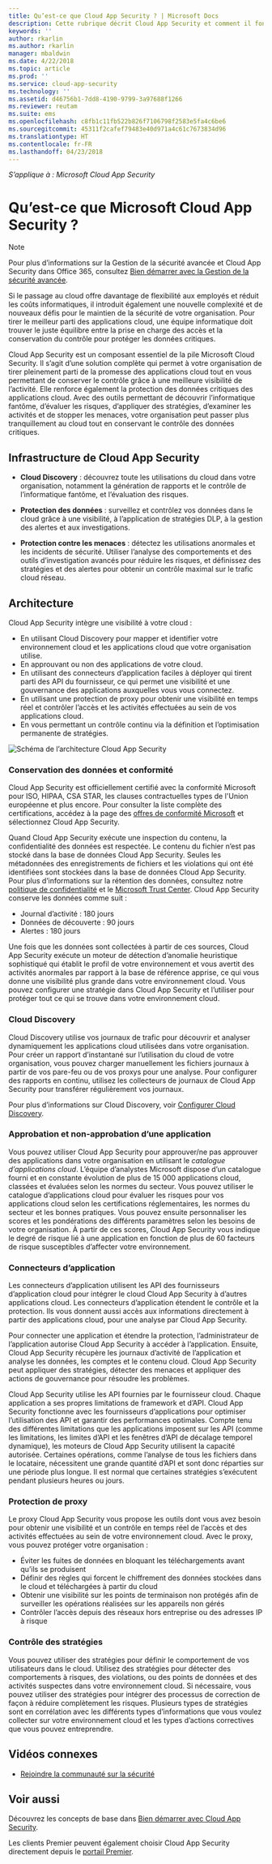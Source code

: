 ```yaml
---
title: Qu’est-ce que Cloud App Security ? | Microsoft Docs
description: Cette rubrique décrit Cloud App Security et comment il fonctionne.
keywords: ''
author: rkarlin
ms.author: rkarlin
manager: mbaldwin
ms.date: 4/22/2018
ms.topic: article
ms.prod: ''
ms.service: cloud-app-security
ms.technology: ''
ms.assetid: d46756b1-7dd8-4190-9799-3a97688f1266
ms.reviewer: reutam
ms.suite: ems
ms.openlocfilehash: c8fb1c11fb522b826f7106798f2583e5fa4c6be6
ms.sourcegitcommit: 45311f2cafef79483e40d971a4c61c7673834d96
ms.translationtype: HT
ms.contentlocale: fr-FR
ms.lasthandoff: 04/23/2018
---
```

*S’applique à : Microsoft Cloud App Security*


# <a name="what-is-microsoft-cloud-app-security"></a>Qu’est-ce que Microsoft Cloud App Security ?

> [!NOTE]
> Pour plus d’informations sur la Gestion de la sécurité avancée et Cloud App Security dans Office 365, consultez [Bien démarrer avec la Gestion de la sécurité avancée](https://support.office.com/article/Get-started-with-Advanced-Management-Security-d9ee4d67-f2b3-42b4-9c9e-c4529904990a).

Si le passage au cloud offre davantage de flexibilité aux employés et réduit les coûts informatiques, il introduit également une nouvelle complexité et de nouveaux défis pour le maintien de la sécurité de votre organisation. Pour tirer le meilleur parti des applications cloud, une équipe informatique doit trouver le juste équilibre entre la prise en charge des accès et la conservation du contrôle pour protéger les données critiques.  

Cloud App Security est un composant essentiel de la pile Microsoft Cloud Security. Il s’agit d’une solution complète qui permet à votre organisation de tirer pleinement parti de la promesse des applications cloud tout en vous permettant de conserver le contrôle grâce à une meilleure visibilité de l’activité. Elle renforce également la protection des données critiques des applications cloud. Avec des outils permettant de découvrir l’informatique fantôme, d’évaluer les risques, d’appliquer des stratégies, d’examiner les activités et de stopper les menaces, votre organisation peut passer plus tranquillement au cloud tout en conservant le contrôle des données critiques. 

## <a name="the-cloud-app-security-framework"></a>Infrastructure de Cloud App Security  

- **Cloud Discovery** : découvrez toute les utilisations du cloud dans votre organisation, notamment la génération de rapports et le contrôle de l’informatique fantôme, et l’évaluation des risques.
    
- **Protection des données** : surveillez et contrôlez vos données dans le cloud grâce à une visibilité, à l’application de stratégies DLP, à la gestion des alertes et aux investigations. 
    
- **Protection contre les menaces** : détectez les utilisations anormales et les incidents de sécurité. Utiliser l’analyse des comportements et des outils d’investigation avancés pour réduire les risques, et définissez des stratégies et des alertes pour obtenir un contrôle maximal sur le trafic cloud réseau.

## <a name="architecture"></a>Architecture  

Cloud App Security intègre une visibilité à votre cloud :  

-   En utilisant Cloud Discovery pour mapper et identifier votre environnement cloud et les applications cloud que votre organisation utilise.
-   En approuvant ou non des applications de votre cloud.  
-   En utilisant des connecteurs d’application faciles à déployer qui tirent parti des API du fournisseur, ce qui permet une visibilité et une gouvernance des applications auxquelles vous vous connectez.  
-   En utilisant une protection de proxy pour obtenir une visibilité en temps réel et contrôler l’accès et les activités effectuées au sein de vos applications cloud.
-   En vous permettant un contrôle continu via la définition et l’optimisation permanente de stratégies.  

![Schéma de l’architecture Cloud App Security](./media/proxy-architecture.png)  

### <a name="data-retention--compliance"></a>Conservation des données et conformité

Cloud App Security est officiellement certifié avec la conformité Microsoft pour ISO, HIPAA, CSA STAR, les clauses contractuelles types de l'Union européenne et plus encore. Pour consulter la liste complète des certifications, accédez à la page des [offres de conformité Microsoft](https://go.microsoft.com/fwlink/?linkid=842039) et sélectionnez Cloud App Security.  

Quand Cloud App Security exécute une inspection du contenu, la confidentialité des données est respectée. Le contenu du fichier n’est pas stocké dans la base de données Cloud App Security. Seules les métadonnées des enregistrements de fichiers et les violations qui ont été identifiées sont stockées dans la base de données Cloud App Security. Pour plus d’informations sur la rétention des données, consultez notre [politique de confidentialité](http://go.microsoft.com/fwlink/?LinkId=512132) et le [Microsoft Trust Center](https://www.microsoft.com/TrustCenter/Privacy/You-are-in-control-of-your-data).
Cloud App Security conserve les données comme suit : 
 
- Journal d’activité : 180 jours 
- Données de découverte : 90 jours 
- Alertes : 180 jours 

Une fois que les données sont collectées à partir de ces sources, Cloud App Security exécute un moteur de détection d’anomalie heuristique sophistiqué qui établit le profil de votre environnement et vous avertit des activités anormales par rapport à la base de référence apprise, ce qui vous donne une visibilité plus grande dans votre environnement cloud. Vous pouvez configurer une stratégie dans Cloud App Security et l’utiliser pour protéger tout ce qui se trouve dans votre environnement cloud.  

### <a name="cloud-discovery"></a>Cloud Discovery  

Cloud Discovery utilise vos journaux de trafic pour découvrir et analyser dynamiquement les applications cloud utilisées dans votre organisation. Pour créer un rapport d’instantané sur l’utilisation du cloud de votre organisation, vous pouvez charger manuellement les fichiers journaux à partir de vos pare-feu ou de vos proxys pour une analyse. Pour configurer des rapports en continu, utilisez les collecteurs de journaux de Cloud App Security pour transférer régulièrement vos journaux.  

Pour plus d’informations sur Cloud Discovery, voir [Configurer Cloud Discovery](set-up-cloud-discovery.md).

### <a name="sanctioning-and-unsanctioning-an-app"></a>Approbation et non-approbation d’une application  

Vous pouvez utiliser Cloud App Security pour approuver/ne pas approuver des applications dans votre organisation en utilisant le *catalogue d’applications cloud*. L’équipe d’analystes Microsoft dispose d’un catalogue fourni et en constante évolution de plus de 15 000 applications cloud, classées et évaluées selon les normes du secteur. Vous pouvez utiliser le catalogue d’applications cloud pour évaluer les risques pour vos applications cloud selon les certifications réglementaires, les normes du secteur et les bonnes pratiques. Vous pouvez ensuite personnaliser les scores et les pondérations des différents paramètres selon les besoins de votre organisation. À partir de ces scores, Cloud App Security vous indique le degré de risque lié à une application en fonction de plus de 60 facteurs de risque susceptibles d’affecter votre environnement.  

### <a name="app-connectors"></a>Connecteurs d’application  
Les connecteurs d’application utilisent les API des fournisseurs d’application cloud pour intégrer le cloud Cloud App Security à d’autres applications cloud. Les connecteurs d’application étendent le contrôle et la protection. Ils vous donnent aussi accès aux informations directement à partir des applications cloud, pour une analyse par Cloud App Security.  

Pour connecter une application et étendre la protection, l’administrateur de l’application autorise Cloud App Security à accéder à l’application. Ensuite, Cloud App Security récupère les journaux d’activité de l’application et analyse les données, les comptes et le contenu cloud. Cloud App Security peut appliquer des stratégies, détecter des menaces et appliquer des actions de gouvernance pour résoudre les problèmes.  

Cloud App Security utilise les API fournies par le fournisseur cloud. Chaque application a ses propres limitations de framework et d’API. Cloud App Security fonctionne avec les fournisseurs d’applications pour optimiser l’utilisation des API et garantir des performances optimales. Compte tenu des différentes limitations que les applications imposent sur les API (comme les limitations, les limites d’API et les fenêtres d’API de décalage temporel dynamique), les moteurs de Cloud App Security utilisent la capacité autorisée. Certaines opérations, comme l’analyse de tous les fichiers dans le locataire, nécessitent une grande quantité d’API et sont donc réparties sur une période plus longue. Il est normal que certaines stratégies s’exécutent pendant plusieurs heures ou jours.  

### <a name="proxy-protection"></a>Protection de proxy
Le proxy Cloud App Security vous propose les outils dont vous avez besoin pour obtenir une visibilité et un contrôle en temps réel de l’accès et des activités effectuées au sein de votre environnement cloud. Avec le proxy, vous pouvez protéger votre organisation : 
-   Éviter les fuites de données en bloquant les téléchargements avant qu’ils se produisent
-   Définir des règles qui forcent le chiffrement des données stockées dans le cloud et téléchargées à partir du cloud
-   Obtenir une visibilité sur les points de terminaison non protégés afin de surveiller les opérations réalisées sur les appareils non gérés
-   Contrôler l’accès depuis des réseaux hors entreprise ou des adresses IP à risque

### <a name="policy-control"></a>Contrôle des stratégies  

Vous pouvez utiliser des stratégies pour définir le comportement de vos utilisateurs dans le cloud. Utilisez des stratégies pour détecter des comportements à risques, des violations, ou des points de données et des activités suspectes dans votre environnement cloud. Si nécessaire, vous pouvez utiliser des stratégies pour intégrer des processus de correction de façon à réduire complètement les risques. Plusieurs types de stratégies sont en corrélation avec les différents types d’informations que vous voulez collecter sur votre environnement cloud et les types d’actions correctives que vous pouvez entreprendre.  

## <a name="related-videos"></a>Vidéos connexes
- [Rejoindre la communauté sur la sécurité](https://channel9.msdn.com/Shows/Microsoft-Security/Join-the-Security-Community)

## <a name="see-also"></a>Voir aussi  

Découvrez les concepts de base dans [Bien démarrer avec Cloud App Security](getting-started-with-cloud-app-security.md).    

Les clients Premier peuvent également choisir Cloud App Security directement depuis le [portail Premier](https://premier.microsoft.com/).   
